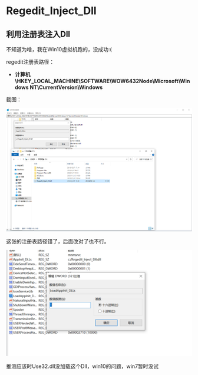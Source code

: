 # Regedit_Inject_Dll

## 利用注册表注入Dll

不知道为啥，我在Win10虚拟机跑的，没成功:(

regedit注册表路径：

- **计算机\HKEY_LOCAL_MACHINE\SOFTWARE\WOW6432Node\Microsoft\Windows NT\CurrentVersion\Windows**

截图：

![AppInit_Dll](./AppInit_Dll.png)

这张的注册表路径错了，后面改对了也不行。

![Load](./load.png)

推测应该时Use32.dll没加载这个Dll，win10的问题，win7暂时没试